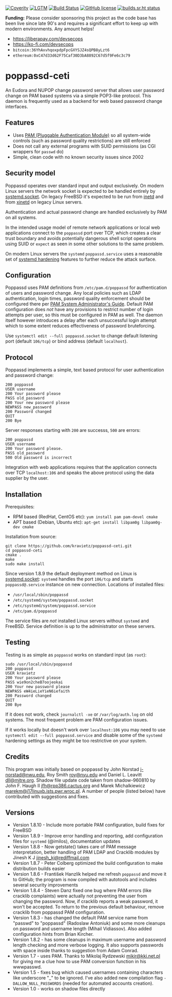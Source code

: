 [![Coverity](https://scan.coverity.com/projects/5500/badge.svg)](https://scan.coverity.com/projects/5500)
[![LGTM](https://img.shields.io/lgtm/alerts/g/kravietz/poppassd-ceti.svg?logo=lgtm&logoWidth=18)](https://lgtm.com/projects/g/kravietz/poppassd-ceti/alerts/)
[![Build Status](https://travis-ci.org/kravietz/poppassd-ceti.svg?branch=master)](https://travis-ci.org/kravietz/poppassd-ceti)
[![GitHub license](https://img.shields.io/badge/license-GPLv2-blue.svg)](https://github.com/kravietz/poppassd-ceti/blob/master/LICENSE)
[![builds.sr.ht status](https://builds.sr.ht/~kravietz/poppassd-ceti.svg)](https://builds.sr.ht/~kravietz/poppassd-ceti?)

**Funding:** Please consider sponsoring this project as the code base has been live since late 90's
and requires a significant effort to keep up with modern environments. Any amount helps!
* https://liberapay.com/devsecops
* https://ko-fi.com/devsecops
* `bitcoin:36YhAxvhqoxpdpFpcGXYSJZ4sQPB8yLzt6`
* `ethereum:0xC47d33d62F75Caf30D3bA8892C67d5f9Fe6c3c79`

poppassd-ceti
=============

An Eudora and NUPOP change password server that allows user password change on PAM based systems via a simple POP3-like protocol.
This daemon is frequently used as a backend for web based password change interfaces.

Features
--------
* Uses [PAM (Pluggable Authentication Module)](https://en.wikipedia.org/wiki/Pluggable_authentication_module) so all system-wide controls (such as password quality restrictions) are still enforced
* Does not call any external programs with SUID permissions (as CGI wrappers for `passwd`  do)
* Simple, clean code with no known security issues since 2002

Security model
--------------
Poppassd operates over standard input and output exclusively. On modern Linux servers the network socket is expected to be handled entirely by
[systemd.socket](https://www.freedesktop.org/software/systemd/man/systemd.socket.html). On legacy FreeBSD it's expected to be run from
[inetd](https://www.freebsd.org/doc/handbook/network-inetd.html) and from [xinetd](https://linux.die.net/man/8/xinetd) on legacy Linux servers.

Authentication and actual password change are handled exclusively by PAM on all systems.

In the intended usage model of remote network applications or local web applications connect to the `poppassd` port over TCP, which creates a clear trust boundary and avoids potentially dangerous
shell script operations using SUID or `expect` as seen in some other solutions to the same problem.

On modern Linux servers the `systemd` `poppassd.service` uses a reasonable set of [systemd hardening](https://krvtz.net/posts/reducing-your-attack-surface-with-systemd.html)
features to further reduce the attack surface.

Configuration
-------------
Poppassd uses PAM definitions from `/etc/pam.d/poppassd` for authentication of users and password change. Any local policies such as LDAP authentication, login times, password quality enforcement
should be configured there per [PAM System Administrator's Guide](http://www.linux-pam.org/Linux-PAM-html/Linux-PAM_SAG.html). Default PAM configuration does *not* have any provisions to
restrict number of login attempts per user, so this must be configured in PAM as well. The daemon itself however introduces a delay after each unsuccessful login attempt which to some
extent reduces effectiveness of password bruteforcing.

Use `systemctl edit --full poppassd.socket` to change default listening port (default `106/tcp`) or bind address (default `localhost`).

Protocol
--------
Poppassd implements a simple, text based protocol for user authentication and password change:

    200 poppassd
    USER username
    200 Your password please
    PASS old_password
    200 Your new password please
    NEWPASS new_password
    200 Password changed
    QUIT
    200 Bye

Server responses starting with `200` are successs, `500` are errors:

    200 poppassd
    USER username
    200 Your password please.
    PASS old_password
    500 Old password is incorrect

Integration with web applications requires that the application  connects over TCP `localhost:106` and speaks the above protocol using the data supplier by the user.

Installation
------------
Prerequisites:

* RPM based  (RedHat, CentOS etc):  `yum install pam pam-devel cmake`
* APT based  (Debian, Ubuntu etc): `apt-get install libpam0g libpam0g-dev cmake`

Installation from source:

    git clone https://github.com/kravietz/poppassd-ceti.git
    cd poppassd-ceti
    cmake .
    make
    sudo make install

Since version 1.8.9 the default deployment method on Linux is [systemd.socket](https://www.freedesktop.org/software/systemd/man/systemd.socket.html): `systemd` handles the port
`106/tcp` and starts `poppassd@.service` instance on new connection. Locations of installed files:

* `/usr/local/sbin/poppassd`
* `/etc/systemd/system/poppassd.socket`
* `/etc/systemd/system/poppassd.service`
* `/etc/pam.d/poppassd`

The service files are *not* installed Linux servers without `systemd` and FreeBSD. Service definition is up to the administrator on these servers.

Testing
-------
Testing is as simple as `poppassd` works on standard input (as `root`):

    sudo /usr/local/sbin/poppassd
    200 poppassd
    USER kravietz
    200 Your password please
    PASS wie9on2cheB7oojeokai
    200 Your new password please
    NEWPASS eW4ieLieYieN6iefaith
    200 Password changed
    QUIT
    200 Bye 
    
If it does not work, check `journalctl -xe` or `/var/log/auth.log` on old systems. The most frequent problem are PAM configuration issues.

If it works locally but doesn't work over `localhost:106` you may need to use `systemctl edit --full poppassd.service` and disable some of the
`systemd` hardening settings as they might be too restrictive on your system.
 
Credits
-------
This program was initially based on poppassd by John Norstad <j-norstad@nwu.edu>, Roy Smith <roy@nyu.edu> and Daniel L. Leavitt <dll@mitre.org>. Shadow file update code taken from shadow-960810 by John F. Haugh II <jfh@rpp386.cactus.org> and Marek Michalkiewicz <marekm@i17linuxb.ists.pwr.wroc.pl>. A number of people (listed below) have contributed with suggestions and fixes.

Versions
--------
* Version 1.8.10 - Include more portable PAM configuration, build fixes for FreeBSD
* Version 1.8.9 - Improve error handling and reporting, add configuration files for `systemd` (@imilos), documentation updates 
* Version 1.8.8 - Now getstate() takes care of PAM message interpretation, better handling of PAM LDAP and Cracklib modules by Jinesh K J <jinesh_kj@rediffmail.com>
* Version 1.8.7 - Peter Colberg optimized the build configuration to make distribution builds easier
* Version 1.8.6 - František Hanzlík helped me refresh `poppassd` and move it to GitHub; the program is now compiled with autotools and includes several security improvements
* Version 1.8.4 - Steven Danz fixed one bug where PAM errors (like cracklib complaints) were actually not preventing the user from changing the password.  Now, if cracklib reports a weak password, it won't be accepted.  To return to the previous default behaviour, remove cracklib from poppassd PAM configuration.
* Version 1.8.3 - has changed the default PAM service name from "passwd" to "poppassd" (Radoslaw Antoniuk) and some more cleanups on password and username length (Mihail Vidiassov). Also added configuration hints from Brian Kircher.
* Version 1.8.2 - has some cleanups in maximum username and password length checking and more verbose logging. It also supports passwords  with space inside thanks to suggestion from Adam Conrad.
* Version 1.7 - uses PAM. Thanks to Mikolaj Rydzewski <mikir@kki.net.pl> for giving me a clue how to use PAM conversion function in his wwwpasswd.
* Version 1.5 - fixes bug which caused usernames containing characters like underscore "_" to be ignored. I've also added new compilation flag `-DALLOW_NULL_PASSWORDS` (needed for automated accounts creation).
* Version 1.0 - works on shadow files directly
